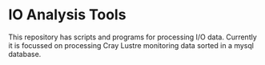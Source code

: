# IO Analysis Tools
This repository has scripts and programs for processing I/O data. Currently it is focussed on processing Cray Lustre monitoring data sorted in a mysql database.

